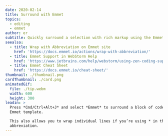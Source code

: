 ```yaml
---
date: 2020-02-14
title: Surround with Emmet
topics:
  - editing
  - emmet
author: er
subtitle: Quickly surround a selection with rich markup using the Emmet toolkit.
seealso:
  - title: Wrap with Abbreviation on Emmet site
    href: 'https://docs.emmet.io/actions/wrap-with-abbreviation/'
  - title: Emmet Support in WebStorm Help
    href: 'https://www.jetbrains.com/help/webstorm/using-zen-coding-support.html'
  - title: Emmet Cheat Sheet
    href: 'https://docs.emmet.io/cheat-sheet/'
thumbnail: ./thumbnail.png
cardThumbnail: ./card.png
animatedGif:
  file: ./tip.webm
  width: 600
  height: 300
leadin: >
  Press *Cmd/Ctrl+Alt+J* and select *Emmet* to surround a block of code with an
  Emmet template. 

  This also allows you to wrap individual lines if you’re using * in the
  abbreviation.
---
```


